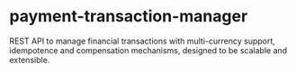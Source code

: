 # payment-transaction-manager
REST API to manage financial transactions with multi-currency support, idempotence and compensation mechanisms, designed to be scalable and extensible.
